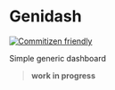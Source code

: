 # Genidash

[![Commitizen friendly](https://img.shields.io/badge/commitizen-friendly-brightgreen.svg)](http://commitizen.github.io/cz-cli/)

Simple generic dashboard

> __work in progress__
